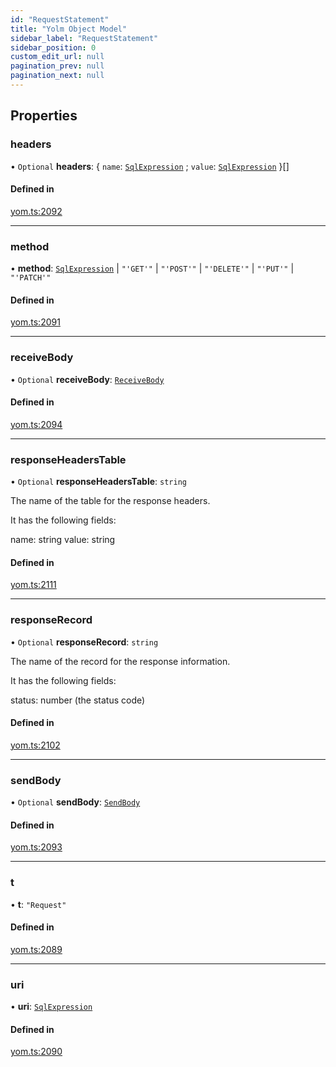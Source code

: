 ```yaml
---
id: "RequestStatement"
title: "Yolm Object Model"
sidebar_label: "RequestStatement"
sidebar_position: 0
custom_edit_url: null
pagination_prev: null
pagination_next: null
---
```


## Properties

### headers

• `Optional` **headers**: { `name`: [`SqlExpression`](../modules.md#sqlexpression) ; `value`: [`SqlExpression`](../modules.md#sqlexpression)  }[]

#### Defined in

[yom.ts:2092](https://github.com/yolmio/boost/blob/964b449/src/yom.ts#L2092)

___

### method

• **method**: [`SqlExpression`](../modules.md#sqlexpression) \| ``"'GET'"`` \| ``"'POST'"`` \| ``"'DELETE'"`` \| ``"'PUT'"`` \| ``"'PATCH'"``

#### Defined in

[yom.ts:2091](https://github.com/yolmio/boost/blob/964b449/src/yom.ts#L2091)

___

### receiveBody

• `Optional` **receiveBody**: [`ReceiveBody`](../modules.md#receivebody)

#### Defined in

[yom.ts:2094](https://github.com/yolmio/boost/blob/964b449/src/yom.ts#L2094)

___

### responseHeadersTable

• `Optional` **responseHeadersTable**: `string`

The name of the table for the response headers.

It has the following fields:

name: string
value: string

#### Defined in

[yom.ts:2111](https://github.com/yolmio/boost/blob/964b449/src/yom.ts#L2111)

___

### responseRecord

• `Optional` **responseRecord**: `string`

The name of the record for the response information.

It has the following fields:

status: number (the status code)

#### Defined in

[yom.ts:2102](https://github.com/yolmio/boost/blob/964b449/src/yom.ts#L2102)

___

### sendBody

• `Optional` **sendBody**: [`SendBody`](../modules.md#sendbody)

#### Defined in

[yom.ts:2093](https://github.com/yolmio/boost/blob/964b449/src/yom.ts#L2093)

___

### t

• **t**: ``"Request"``

#### Defined in

[yom.ts:2089](https://github.com/yolmio/boost/blob/964b449/src/yom.ts#L2089)

___

### uri

• **uri**: [`SqlExpression`](../modules.md#sqlexpression)

#### Defined in

[yom.ts:2090](https://github.com/yolmio/boost/blob/964b449/src/yom.ts#L2090)
